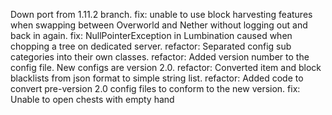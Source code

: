 Down port from 1.11.2 branch.
fix: unable to use block harvesting features when swapping between Overworld and Nether without logging out and back in again.
fix: NullPointerException in Lumbination caused when chopping a tree on dedicated server.
refactor: Separated config sub categories into their own classes.
refactor: Added version number to the config file. New configs are version 2.0.
refactor: Converted item and block blacklists from json format to simple string list.
refactor: Added code to convert pre-version 2.0 config files to conform to the new version.
fix: Unable to open chests with empty hand